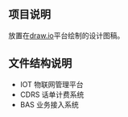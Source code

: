 ## 项目说明
放置在[draw.io](https://www.draw.io/)平台绘制的设计图稿。

## 文件结构说明
- IOT 物联网管理平台
- CDRS 话单计费系统
- BAS 业务接入系统
